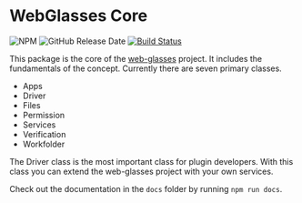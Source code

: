 # WebGlasses Core
![NPM](https://img.shields.io/npm/l/wg-core)
![GitHub Release Date](https://img.shields.io/github/release-date/csskevin/wg-core)
[![Build Status](https://travis-ci.com/csskevin/wg-core.svg?branch=master)](https://travis-ci.com/csskevin/wg-core)

This package is the core of the [web-glasses](https://github.com/csskevin/web-glasses) project. It includes the fundamentals of the concept. Currently there are seven primary classes.
- Apps
- Driver
- Files
- Permission
- Services
- Verification
- Workfolder

The Driver class is the most important class for plugin developers. With this class you can extend the web-glasses project with your own services.

Check out the documentation in the `docs` folder by running `npm run docs`.